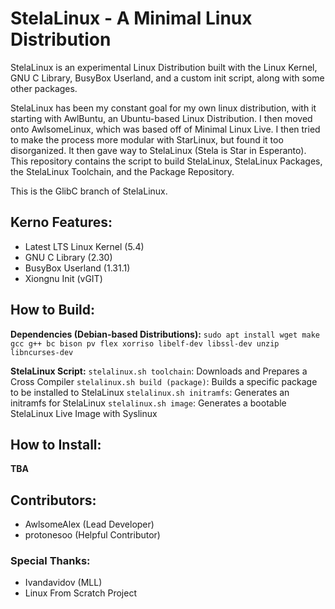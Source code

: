 # StelaLinux - A Minimal Linux Distribution
StelaLinux is an experimental Linux Distribution built with the Linux Kernel, GNU C Library, BusyBox Userland, and a custom init script, along with some other packages. 

StelaLinux has been my constant goal for my own linux distribution, with it starting with AwlBuntu, an Ubuntu-based Linux Distribution. I then moved onto AwlsomeLinux, which was based off of Minimal Linux Live. I then tried to make the process more modular with StarLinux, but found it too disorganized. It then gave way to StelaLinux (Stela is Star in Esperanto). This repository contains the script to build StelaLinux, StelaLinux Packages, the StelaLinux Toolchain, and the Package Repository. 

This is the GlibC branch of StelaLinux. 

## Kerno Features:
* Latest LTS Linux Kernel (5.4)
* GNU C Library (2.30)
* BusyBox Userland (1.31.1)
* Xiongnu Init (vGIT)

## How to Build:
**Dependencies (Debian-based Distributions):**
`sudo apt install wget make gcc g++ bc bison pv flex xorriso libelf-dev libssl-dev unzip libncurses-dev`

**StelaLinux Script:**
`stelalinux.sh toolchain`: Downloads and Prepares a Cross Compiler
`stelalinux.sh build (package)`: Builds a specific package to be installed to StelaLinux
`stelalinux.sh initramfs`: Generates an initramfs for StelaLinux
`stelalinux.sh image`: Generates a bootable StelaLinux Live Image with Syslinux

## How to Install:
**TBA**

## Contributors:
* AwlsomeAlex (Lead Developer)
* protonesoo (Helpful Contributor)

### Special Thanks:
* Ivandavidov (MLL)
* Linux From Scratch Project
